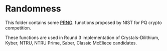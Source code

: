# Randomness
This folder contains some
[PRNG](https://csrc.nist.gov/CSRC/media/Projects/Post-Quantum-Cryptography/documents/example-files/api-notes.pdf).
functions proposed by NIST for PQ crypto competition.

These functions are used in Round 3 implementation of Crystals-Dilithium, Kyber,
NTRU, NTRU Prime, Saber, Classic McEliece candidates.
